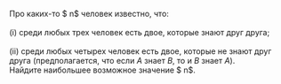 Про каких-то $ n$ человек известно, что:
<br/> <br/>(i) среди любых трех человек есть двое, которые знают друг друга;
<br/> <br/>(ii) среди любых четырех человек есть двое, которые не знают друг друга (предполагается, что если $A$ знает $B$, то и $B$ знает $A$).
<br/> Найдите наибольшее возможное значение $ n$.